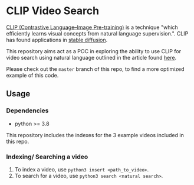 # CLIP Video Search
[CLIP (Contrastive Language–Image Pre-training)](https://openai.com/blog/clip/) is a technique "which efficiently learns visual concepts from natural language supervision.". CLIP has found applications in [stable diffusion](https://github.com/huggingface/diffusers/tree/main/examples/community#clip-guided-stable-diffusion).

This repository aims act as a POC in exploring the ability to use CLIP for video search using natural language outlined in the article found [here](https://medium.com/@guyallenross/using-clip-to-build-a-natural-language-video-search-engine-6498c03c40d2). 

Please check out the `master` branch of this repo, to find a more optimized example of this code. 


## Usage
### Dependencies
- python >= 3.8


This repository includes the indexes for the 3 example videos included in this repo. 
### Indexing/ Searching a video
1. To index a video, use `python3 insert <path_to_video>`.
2. To search for a video, use `python3 search <natural search>`.
